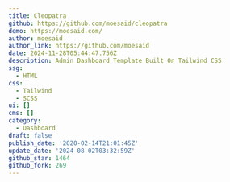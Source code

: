 ```yaml
---
title: Cleopatra
github: https://github.com/moesaid/cleopatra
demo: https://moesaid.com/
author: moesaid
author_link: https://github.com/moesaid
date: 2024-11-28T05:44:47.756Z
description: Admin Dashboard Template Built On Tailwind CSS
ssg:
  - HTML
css:
  - Tailwind
  - SCSS
ui: []
cms: []
category:
  - Dashboard
draft: false
publish_date: '2020-02-14T21:01:45Z'
update_date: '2024-08-02T03:32:59Z'
github_star: 1464
github_fork: 269
---
```

